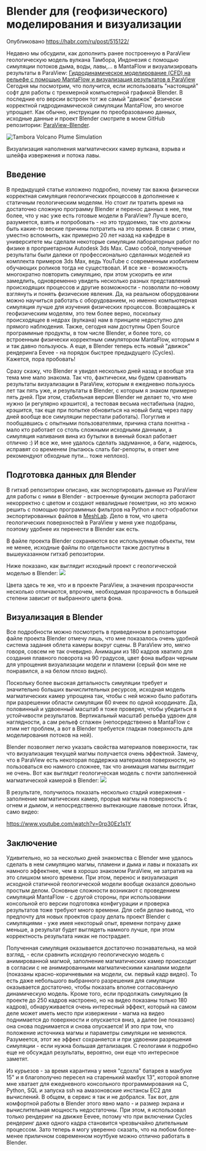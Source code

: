 # Blender для (геофизического) моделирования и визуализации

Опубликовано https://habr.com/ru/post/515122/

Недавно мы обсудили, как дополнить ранее построенную в ParaView геологическую модель вулкана Тамбора, Индонезия с помощью симуляции потоков дыма, воды, лавы,... в MantaFlow и визуализировать результаты в ParaView: [Гидродинамическое моделирование (CFD) на рельефе с помощью MantaFlow и визуализация результатов в ParaView](https://habr.com/ru/post/513500/) Сегодня мы посмотрим, что получится, если использовать "настоящий" софт для работы с трехмерной компьютерной графикой Blender. В последние его версии встроен тот же самый "движок" физически корректной гидродинамической симуляции MantaFlow, это многое упрощает. Как обычно, инструкции по преобразованию данных, исходные данные и проект Blender смотрите в моем GitHub репозитории: [ParaView-Blender](https://github.com/mobigroup/ParaView-Blender).

![Tambora Volcano Plume Simulation](https://habrastorage.org/webt/gs/hb/0i/gshb0i-f7tarjfuabbflsxaejdu.jpeg)

Визуализация наполнения магматических камер вулкана, взрыва и шлейфа извержения и потока лавы. 

<cut/>

## Введение

В предыдущей статье изложено подробно, почему так важна физически корректная симуляция геологических процессов в дополнение к статичным геологическим моделям. Но стоит ли тратить время на достаточно сложную программу Blender и перенос данных в нее, тем более, что у нас уже есть готовые модели в ParaView? Лучше всего, разумеется, взять и попробовать - но это трудоемко, так что должны быть какие-то веские причины потратить на это время. В связи с этим, уместно вспомнить, как примерно 20 лет назад на кафедре в университете мы сделали некоторые симуляции лабораторных работ по физике в проприетарном Autodesk 3ds Max. Само собой, полученные результаты были далеки от профессионально сделанных моделей из комплекта примеров 3ds Max, ведь YouTube с современным изобилием обучающих роликов тогда не существовал. И все же - возможность многократно повторить симуляцию, при этом ускорить ее или замедлить, одновременно увидеть несколько разных представлений происходящих процессов и другие возможности - позволяли по-новому взглянуть и понять физические явления. Да, на реальном оборудовании можно научиться работать с оборудованием, но именно компьютерная симуляция лучше для изучения физических процессов. Возвращаясь к геофизическим моделям, это тем более верно, поскольку происходящее в недрах (вулкана) нам в принципе недоступно для прямого наблюдения. Также, сегодня нам доступны Open Source программные продукты, в том числе Blender, и более того, со встроенным физически корректным симулятором MantaFlow, которым я и так давно пользуюсь. А еще, в Blender теперь есть новый "движок" рендеринга Eevee - на порядок быстрее предыдущего (Cycles).  Кажется, пора пробовать!

Сразу скажу, что Blender я увидел несколько дней назад и вообще эта тема мне мало знакома. Так что, фактически, мы будем сравнивать результаты визуализации в ParaView, которым я ежедневно пользуюсь лет так пять уже, и результаты в Blender, с которым я знаком примерно пять дней. При этом, стабильная версия Blender не делает то, что мне нужно (и регулярно крэшится), а тестовая весьма нестабильна (ладно, крэшится, так еще при попытке обновиться на новый билд через пару дней вообще все симуляции перестали работать). Погуглив и пообщавшись с опытными пользователями, причина стала понятна - мало кто работает со столь сложными исходными данными, а симуляция наливания вина из бутылки в винный бокал работает отлично :) И все же, мне удалось сделать задуманное, а баги, надеюсь, исправят со временем (пытаюсь слать баг-репорты, в ответ мне рекомендуют обходные пути... тоже неплохо).

## Подготовка данных для Blender

В гитхаб репозитории описано, как экспортировать данные из ParaView для работы с ними в Blender - встроенные функции экспорта работают некорректно с цветом и создают невалидные геометрии, но это можно решить с помощью программных фильтров на Python и пост-обработки экспортированных файлов в [MeshLab](https://www.meshlab.net/). Дело в том, что цвета геологических поверхностей в ParaView у меня уже подобраны, поэтому удобнее их перенести в Blender как есть.

В файле проекта Blender сохраняются все используемые объекты, тем не менее, исходные файлы по отдельности также доступны в вышеуказанном гитхаб репозитории.

Ниже показано, как выглядит исходный проект с геологической моделью в Blender:
![](https://habrastorage.org/webt/zs/rm/mz/zsrmmzvspqfae2clbsws_w0kapo.jpeg)

Цвета здесь те же, что и в проекте ParaView, а значения прозрачности несколько отличаются, впрочем, необходимая прозрачность в большей степени зависит от выбранного цвета фона. 

## Визуализация в Blender

Все подробности можно посмотреть в приведенном в репозитории файле проекта Blender отмечу лишь, что мне показалось очень удобной система задания облета камеры вокруг сцены. В ParaView это, мягко говоря, совсем не так очевидно. Анимации из 180 кадров хватило для создания плавного поворота на 90 градусов, цвет фона выбран черным для упрощения визуализации модели и пламени (серый фон мне не понравился, а на белом плохо видно).

Поскольку более высокая детальность симуляции требует и значительно больших вычислительных ресурсов, исходная модель магматических камер упрощена так, чтобы с ней можно было работать при разрешении области симуляции 60 ячеек по одной координате. Да, половинный и удвоенный масштаб я тоже проверял, чтобы убедиться в устойчивости результатов. Вертикальный масштаб рельефа удвоен для наглядности, а сам рельеф сглажен (непосредственно в MantaFlow с этим нет проблем, а вот в Blender требуется гладкая поверхность для моделирования потоков на ней).

Blender позволяет легко указать свойства материалов поверхности, так что визуализация текущей магмы получается очень эффектной. Замечу, что в ParaView есть некоторая поддержка материалов поверхности, но пользоваться ею намного сложнее, так что анимация магмы выглядит не очень. Вот как выглядит геологическая модель с почти заполненной магматической камерой в Blender:
![](https://habrastorage.org/webt/ah/ur/xe/ahurxefku4n0m1o-e6kmz5iva1w.jpeg)

В результате, получилось показать несколько стадий извержения - заполнение магматических камер, прорыв магмы на поверхность с огнем и дымом, и непосредственно вытекающие лавовые потоки. Итак, само видео:

<oembed>https://www.youtube.com/watch?v=0rp30Ez1s1Y</oembed>

## Заключение

Удивительно, но за несколько дней знакомства с Blender мне удалось сделать в нем симуляцию магмы, пламени и дыма и лавы и показать их намного эффектнее, чем в хорошо знакомом ParaView, не затратив на это слишком много времени. При этом, перенос и визуализация исходной статичной геологической модели вообще оказался довольно простым делом. Основные сложности возникают с проведением симуляций MantaFlow - с другой стороны, при использовании консольной его версии подготовка конфигурации и проверка результатов тоже требуют много времени. Для себя делаю вывод, что предпочту для новых проектов сразу делать проект Blender с симуляциями - уже имея некоторый опыт, времени потрачу даже меньше, а результат будет выглядеть намного лучше, при этом корректность результата никак не пострадает.

Полученная симуляция оказывается достаточно познавательна, на мой взгляд, - если сравнить исходную геологическую модель с анимированной магмой, заполнение магматических камер происходит в согласии с не анимированными магматическими каналами модели (показаны красно-коричневыми на модели, см. первый кадр видео). То есть даже небольшого выбранного разрешения для симуляции оказывается достаточно, чтобы показать вполне согласованную динамическую модель. Кроме того, если продолжать симуляцию (в проекте до 250 кадров настроено, но на видео показаны только 180 кадров), обнаруживается очень интересный эффект, который на самом деле может иметь место при извержении - магма на видео поднимается до поверхности и опускается вниз, а далее (не показано) она снова поднимается и снова опускается! И это при том, что положение источника магмы и параметры симуляции не меняются. Разумеется, этот же эффект сохраняется и при удвоении разрешения симуляции - если нужна большая детализация. С геологами я подробно еще не обсуждал результаты, вероятно, они еще что интересное заметят.

Из курьезов - за время карантина у меня "сдохла" батарея в макбуке 15" и я благополучно пересел на старенький макбук 13", которой вполне мне хватает для ежедневного консольного программирования на C, Python, SQL  и запуска ssh на амазоновские инстансы EC2 для вычислений. В общем, в сервис я так и не добрался. Так вот, для комфортной работы в Blender этого явно мало - и размер экрана и вычислительная мощность недостаточны. При этом, я использовал только рендеринг на движке Eevee, потому что при включении Cycles рендеринг даже одного кадра  становится чрезвычайно длительным процессом. Зато теперь я могу уверенно сказать, что на любом более-менее приличном современном ноутбуке можно отлично работать в Blender.